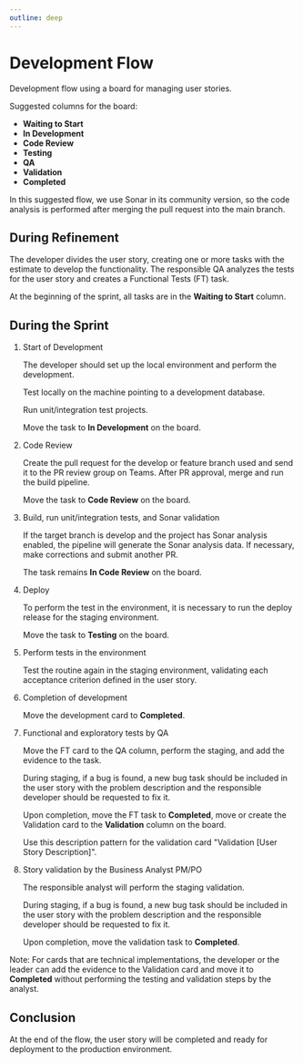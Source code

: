 ```yaml
---
outline: deep
---
```


# Development Flow

Development flow using a board for managing user stories.

Suggested columns for the board:

- **Waiting to Start**
- **In Development**
- **Code Review**
- **Testing**
- **QA**
- **Validation**
- **Completed**

In this suggested flow, we use Sonar in its community version, so the code analysis is performed after merging the pull request into the main branch.

## During Refinement

The developer divides the user story, creating one or more tasks with the estimate to develop the functionality.
The responsible QA analyzes the tests for the user story and creates a Functional Tests (FT) task.

At the beginning of the sprint, all tasks are in the **Waiting to Start** column.

## During the Sprint

1. Start of Development

   The developer should set up the local environment and perform the development.

   Test locally on the machine pointing to a development database.

   Run unit/integration test projects.

   Move the task to **In Development** on the board.

2. Code Review

   Create the pull request for the develop or feature branch used and send it to the PR review group on Teams.
   After PR approval, merge and run the build pipeline.

   Move the task to **Code Review** on the board.

3. Build, run unit/integration tests, and Sonar validation

   If the target branch is develop and the project has Sonar analysis enabled, the pipeline will generate the Sonar analysis data. If necessary, make corrections and submit another PR.

   The task remains **In Code Review** on the board.

4. Deploy

   To perform the test in the environment, it is necessary to run the deploy release for the staging environment.

   Move the task to **Testing** on the board.

5. Perform tests in the environment

   Test the routine again in the staging environment, validating each acceptance criterion defined in the user story.

6. Completion of development

   Move the development card to **Completed**.

7. Functional and exploratory tests by QA

   Move the FT card to the QA column, perform the staging, and add the evidence to the task.

   During staging, if a bug is found, a new bug task should be included in the user story with the problem description and the responsible developer should be requested to fix it.

   Upon completion, move the FT task to **Completed**, move or create the Validation card to the **Validation** column on the board.

   Use this description pattern for the validation card "Validation [User Story Description]".

8. Story validation by the Business Analyst PM/PO

   The responsible analyst will perform the staging validation.

   During staging, if a bug is found, a new bug task should be included in the user story with the problem description and the responsible developer should be requested to fix it.

   Upon completion, move the validation task to **Completed**.

Note: For cards that are technical implementations, the developer or the leader can add the evidence to the Validation card and move it to **Completed** without performing the testing and validation steps by the analyst.

## Conclusion

At the end of the flow, the user story will be completed and ready for deployment to the production environment.
